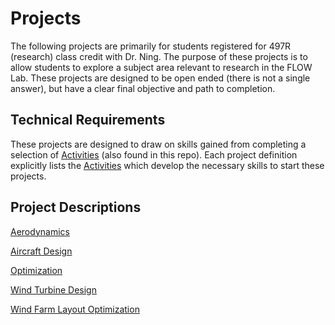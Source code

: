 # Projects

The following projects are primarily for students registered for 497R (research) class credit with Dr. Ning.  The purpose of these projects is to allow students to explore a subject area relevant to research in the FLOW Lab.  These projects are designed to be open ended (there is not a single answer), but have a clear final objective and path to completion.  

## Technical Requirements

These projects are designed to draw on skills gained from completing a selection of [Activities](../Activities) (also found in this repo).  Each project definition explicitly lists the [Activities](../Activities) which develop the necessary skills to start these projects.

## Project Descriptions

[Aerodynamics](aerodynamics)

[Aircraft Design](aircraft-design)

[Optimization](optimization)

[Wind Turbine Design](wind-turbine-design)

[Wind Farm Layout Optimization](wind-farm-layout-optimization)









